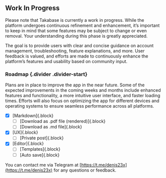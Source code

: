 ## Work In Progress

Please note that Takabase is currently a work in progress. While the platform undergoes continuous refinement and enhancement, it’s important to keep in mind that some features may be subject to change or even removal. Your understanding during this phase is greatly appreciated.

The goal is to provide users with clear and concise guidance on account management, troubleshooting, feature explanations, and more. User feedback is valued, and efforts are made to continuously enhance the platform’s features and usability based on community input.

### Roadmap {.divider .divider-start}

Plans are in place to improve the app in the near future. Some of the expected improvements in the coming weeks and months include enhanced features and functionality, a more intuitive user interface, and faster loading times. Efforts will also focus on optimizing the app for different devices and operating systems to ensure seamless performance across all platforms.

- [x] [Markdown]{.block}
  - [ ] [Download as .pdf file (rendered)]{.block}
  - [ ] [Download as .md file]{.block}
- [x] [UX]{.block}
  - [ ] [Private post]{.block}
- [x] [Editor]{.block}
  - [ ] [Templates]{.block}
  - [ ] [Auto save]{.block}

You can contact me via Telegram at [https://t.me/denis23x](https://t.me/denis23x) for any questions or feedback.
